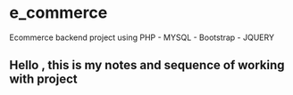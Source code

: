 # e_commerce
Ecommerce backend project using PHP - MYSQL - Bootstrap - JQUERY  

## Hello , this is my notes and sequence of working with project

